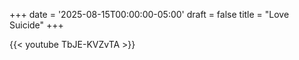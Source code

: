+++
date = '2025-08-15T00:00:00-05:00'
draft = false
title = "Love Suicide"
+++

{{< youtube TbJE-KVZvTA >}}
